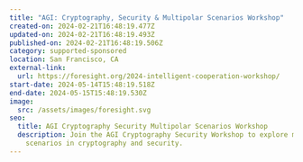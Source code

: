 ```yaml
---
title: "AGI: Cryptography, Security & Multipolar Scenarios Workshop"
created-on: 2024-02-21T16:48:19.477Z
updated-on: 2024-02-21T16:48:19.493Z
published-on: 2024-02-21T16:48:19.506Z
category: supported-sponsored
location: San Francisco, CA
external-link:
  url: https://foresight.org/2024-intelligent-cooperation-workshop/
start-date: 2024-05-14T15:48:19.518Z
end-date: 2024-05-15T15:48:19.530Z
image:
  src: /assets/images/foresight.svg
seo:
  title: AGI Cryptography Security Multipolar Scenarios Workshop
  description: Join the AGI Cryptography Security Workshop to explore multipolar
    scenarios in cryptography and security.
---
```

